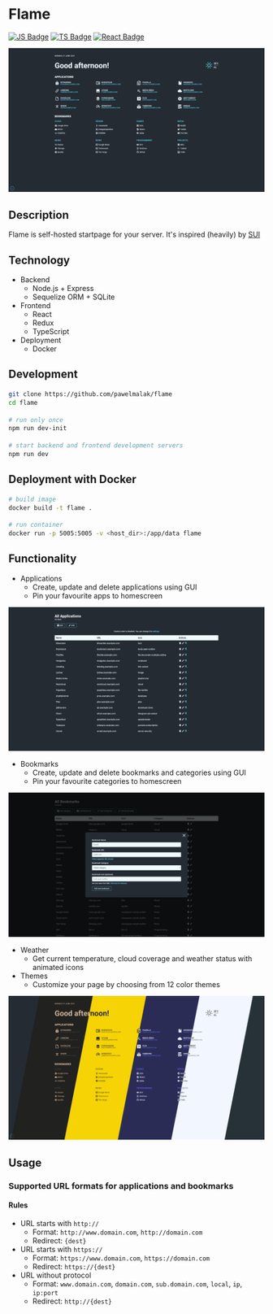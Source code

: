 # Flame

[![JS Badge](https://img.shields.io/badge/JavaScript-F7DF1E?style=for-the-badge&logo=javascript&logoColor=black)](https://shields.io/)
[![TS Badge](https://img.shields.io/badge/TypeScript-007ACC?style=for-the-badge&logo=typescript&logoColor=white)](https://shields.io/)
[![React Badge](https://img.shields.io/badge/React-20232A?style=for-the-badge&logo=react&logoColor=61DAFB)](https://shields.io/)

![Homescreen screenshot](./github/_home.png)

## Description
Flame is self-hosted startpage for your server. It's inspired (heavily) by [SUI](https://github.com/jeroenpardon/sui)

## Technology
- Backend
  - Node.js + Express
  - Sequelize ORM + SQLite
- Frontend
  - React 
  - Redux
  - TypeScript
- Deployment
  - Docker

## Development
```sh
git clone https://github.com/pawelmalak/flame
cd flame

# run only once
npm run dev-init

# start backend and frontend development servers
npm run dev
```

## Deployment with Docker
```sh
# build image
docker build -t flame .

# run container
docker run -p 5005:5005 -v <host_dir>:/app/data flame
```

## Functionality
- Applications
  - Create, update and delete applications using GUI
  - Pin your favourite apps to homescreen

![Homescreen screenshot](./github/_apps.png)

- Bookmarks
  - Create, update and delete bookmarks and categories using GUI
  - Pin your favourite categories to homescreen

![Homescreen screenshot](./github/_bookmarks.png)

- Weather
  - Get current temperature, cloud coverage and weather status with animated icons
- Themes
  - Customize your page by choosing from 12 color themes 

![Homescreen screenshot](./github/_themes.png)

## Usage
### Supported URL formats for applications and bookmarks
#### Rules
- URL starts with `http://`
  - Format: `http://www.domain.com`, `http://domain.com`
  - Redirect: `{dest}`
- URL starts with `https://`
  - Format: `https://www.domain.com`, `https://domain.com`
  - Redirect: `https://{dest}`
- URL without protocol
  - Format: `www.domain.com`, `domain.com`, `sub.domain.com`, `local`, `ip`, `ip:port`
  - Redirect: `http://{dest}`